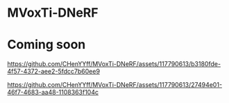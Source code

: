 # MVoxTi-DNeRF
# Coming soon


https://github.com/CHenYYff/MVoxTi-DNeRF/assets/117790613/b3180fde-4f57-4372-aee2-5fdcc7b60ee9



https://github.com/CHenYYff/MVoxTi-DNeRF/assets/117790613/27494e01-46f7-4683-aa48-1108363f104c

